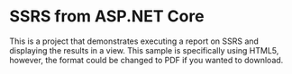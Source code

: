 # SSRS from ASP.NET Core
This is a project that demonstrates executing a report on SSRS and displaying the results in a view. This sample is specifically using HTML5, however, the format could be changed to PDF if you wanted to download.
